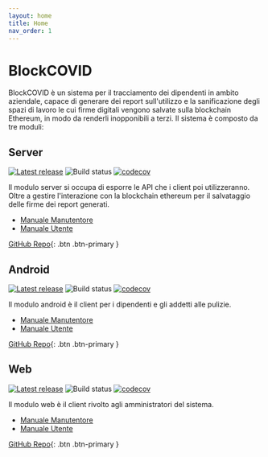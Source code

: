 ```yaml
---
layout: home
title: Home
nav_order: 1
---
```

# BlockCOVID
BlockCOVID è un sistema per il tracciamento dei dipendenti in ambito aziendale,
capace di generare dei report sull'utilizzo e la sanificazione degli spazi di lavoro
le cui firme digitali vengono salvate sulla blockchain Ethereum, in modo da renderli
inopponibili a terzi. Il sistema è composto da tre moduli:

## Server

[![Latest release](https://badgen.net/github/release/SwevenSoftware/BlockCOVID-server)](https://github.com/SwevenSoftware/BlockCOVID-server/releases/latest)
![Build status](https://github.com/SwevenSoftware/BlockCOVID-server/actions/workflows/build-server.yml/badge.svg)
[![codecov](https://codecov.io/gh/SwevenSoftware/BlockCOVID-server/branch/develop/graph/badge.svg)](https://codecov.io/gh/SwevenSoftware/BlockCOVID-server)

Il modulo server si occupa di esporre le API che i client poi
utilizzeranno. Oltre a gestire l'interazione con la blockchain
ethereum per il salvataggio delle firme dei report generati.

- [Manuale Manutentore](/manutentore/server)
- [Manuale Utente](/utente/server)

<!-- [Manuale Manutentore](/manutentore/server){: .btn .btn-primary } 
# [Manuale Utente](/utente/server){: .btn .btn-primary } -->
[GitHub Repo](https://github.com/SwevenSoftware/BlockCOVID-server){: .btn .btn-primary }


## Android

[![Latest release](https://badgen.net/github/release/SwevenSoftware/BlockCOVID-android)](https://github.com/SwevenSoftware/BlockCOVID-android/releases/latest)
![Build status](https://github.com/SwevenSoftware/BlockCOVID-android/actions/workflows/build-app.yml/badge.svg)
[![codecov](https://codecov.io/gh/SwevenSoftware/BlockCOVID-android/branch/develop/graph/badge.svg)](https://codecov.io/gh/SwevenSoftware/BlockCOVID-android)

Il modulo android è il client per i dipendenti e gli addetti alle pulizie.

- [Manuale Manutentore](/manutentore/android)
- [Manuale Utente](/utente/android)

[GitHub Repo](https://github.com/SwevenSoftware/BlockCOVID-android){: .btn .btn-primary }

## Web
[![Latest release](https://badgen.net/github/release/SwevenSoftware/BlockCOVID-web)](https://github.com/SwevenSoftware/BlockCOVID-web/releases/latest)
![Build status](https://github.com/SwevenSoftware/BlockCOVID-web/actions/workflows/build-bundle.yml/badge.svg)
[![codecov](https://codecov.io/gh/SwevenSoftware/BlockCOVID-web/branch/develop/graph/badge.svg)](https://codecov.io/gh/SwevenSoftware/BlockCOVID-web)

Il modulo web è il client rivolto agli amministratori del sistema.

- [Manuale Manutentore](/manutentore/web)
- [Manuale Utente](/utente/web)

[GitHub Repo](https://github.com/SwevenSoftware/BlockCOVID-web){: .btn .btn-primary }

